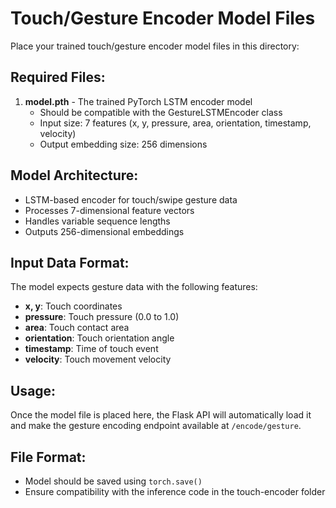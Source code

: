 # Touch/Gesture Encoder Model Files

Place your trained touch/gesture encoder model files in this directory:

## Required Files:

1. **model.pth** - The trained PyTorch LSTM encoder model
   - Should be compatible with the GestureLSTMEncoder class
   - Input size: 7 features (x, y, pressure, area, orientation, timestamp, velocity)
   - Output embedding size: 256 dimensions

## Model Architecture:
- LSTM-based encoder for touch/swipe gesture data
- Processes 7-dimensional feature vectors
- Handles variable sequence lengths
- Outputs 256-dimensional embeddings

## Input Data Format:
The model expects gesture data with the following features:
- **x, y**: Touch coordinates
- **pressure**: Touch pressure (0.0 to 1.0)
- **area**: Touch contact area
- **orientation**: Touch orientation angle
- **timestamp**: Time of touch event
- **velocity**: Touch movement velocity

## Usage:
Once the model file is placed here, the Flask API will automatically load it and make the gesture encoding endpoint available at `/encode/gesture`.

## File Format:
- Model should be saved using `torch.save()`
- Ensure compatibility with the inference code in the touch-encoder folder